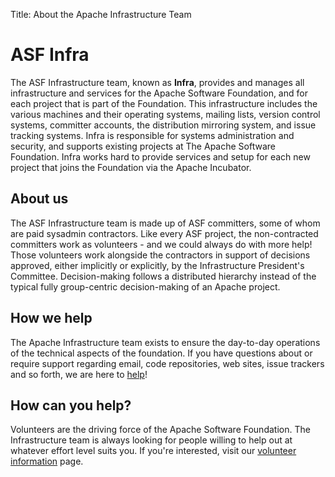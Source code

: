 Title: About the Apache Infrastructure Team

# ASF Infra
The ASF Infrastructure team, known as **Infra**, provides and manages all infrastructure and services for the Apache Software Foundation, and for each project that is part of the Foundation. This infrastructure includes the various machines and their operating systems, mailing lists, version control systems, committer accounts, the distribution mirroring system, and issue tracking systems. Infra is responsible for systems administration and security, and supports existing projects at The Apache Software Foundation. Infra works hard to provide services and setup for each new project that joins the Foundation via the Apache Incubator.

## About us
The ASF Infrastructure team is made up of ASF committers, some of whom are paid sysadmin contractors. Like every ASF project, the non-contracted committers work as volunteers - and we could always do with more help! Those volunteers work alongside the contractors in support of decisions approved, either implicitly or explicitly, by the Infrastructure President's Committee. Decision-making follows a distributed hierarchy instead of the typical fully group-centric decision-making of an Apache project.

## How we help
The Apache Infrastructure team exists to ensure the day-to-day operations of the technical aspects of the foundation. If you have questions about or require support regarding email, code repositories, web sites, issue trackers and so forth, we are here to [help](help.html)! 

## How can you help?
Volunteers are the driving force of the Apache Software Foundation. The Infrastructure team is always looking for people willing to help out at whatever effort level suits you. If you're interested, visit our [volunteer information](infra-volunteer.html) page.
